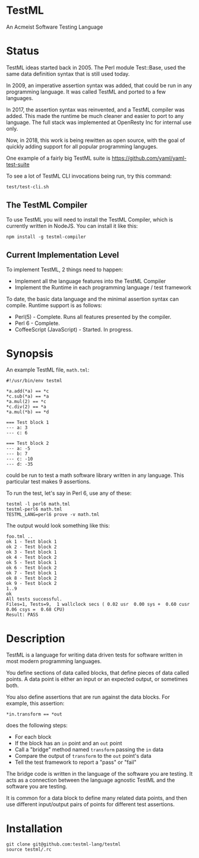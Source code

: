 TestML
======

An Acmeist Software Testing Language

# Status

TestML ideas started back in 2005. The Perl module Test::Base, used the same
data definition syntax that is still used today.

In 2009, an imperative assertion syntax was added, that could be run in any
programming language. It was called TestML and ported to a few languages.

In 2017, the assertion syntax was reinvented, and a TestML compiler was added.
This made the runtime be much cleaner and easier to port to any language. The
full stack was implemented at OpenResty Inc for internal use only.

Now, in 2018, this work is being rewitten as open source, with the goal of
quickly adding support for all popular programming languges.

One example of a fairly big TestML suite is
https://github.com/yaml/yaml-test-suite

To see a lot of TestML CLI invocations being run, try this command:
```
test/test-cli.sh
```

## The TestML Compiler

To use TestML you will need to install the TestML Compiler, which is currently
written in NodeJS. You can install it like this:
```
npm install -g testml-compiler
```

## Current Implementation Level

To implement TestML, 2 things need to happen:

* Implement all the language features into the TestML Compiler
* Implement the Runtime in each programming language / test framework

To date, the basic data language and the minimal assertion syntax can compile.
Runtime support is as follows:

* Perl(5) - Complete. Runs all features presented by the compiler.
* Perl 6 - Complete.
* CoffeeScript (JavaScript) - Started. In progress.

# Synopsis

An example TestML file, `math.tml`:
```
#!/usr/bin/env testml

*a.add(*a) == *c
*c.sub(*a) == *a
*a.mul(2) == *c
*c.div(2) == *a
*a.mul(*b) == *d

=== Test block 1
--- a: 3
--- c: 6

=== Test block 2
--- a: -5
--- b: 7
--- c: -10
--- d: -35
```

could be run to test a math software library written in any language. This
particular test makes 9 assertions.

To run the test, let's say in Perl 6, use any of these:
```
testml -l perl6 math.tml
testml-perl6 math.tml
TESTML_LANG=perl6 prove -v math.tml
```

The output would look something like this:
```
foo.tml ..
ok 1 - Test block 1
ok 2 - Test block 2
ok 3 - Test block 1
ok 4 - Test block 2
ok 5 - Test block 1
ok 6 - Test block 2
ok 7 - Test block 1
ok 8 - Test block 2
ok 9 - Test block 2
1..9
ok
All tests successful.
Files=1, Tests=9,  1 wallclock secs ( 0.02 usr  0.00 sys +  0.60 cusr  0.06 csys =  0.68 CPU)
Result: PASS
```

# Description

TestML is a language for writing data driven tests for software written in most
modern programming languages.

You define sections of data called blocks, that define pieces of data called
points. A data point is either an input or an expected output, or sometimes
both.

You also define assertions that are run against the data blocks. For example,
this assertion:
```
*in.transform == *out
```

does the following steps:

* For each block
* If the block has an `in` point and an `out` point
* Call a "bridge" method named `transform` passing the `in` data
* Compare the output of `transform` to the `out` point's data
* Tell the test framework to report a "pass" or "fail"

The bridge code is written in the language of the software you are testing. It
acts as a connection between the language agnostic TestML and the software you
are testing.

It is common for a data block to define many related data points, and then use
different input/output pairs of points for different test assertions.

# Installation

```
git clone git@github.com:testml-lang/testml
source testml/.rc
```
